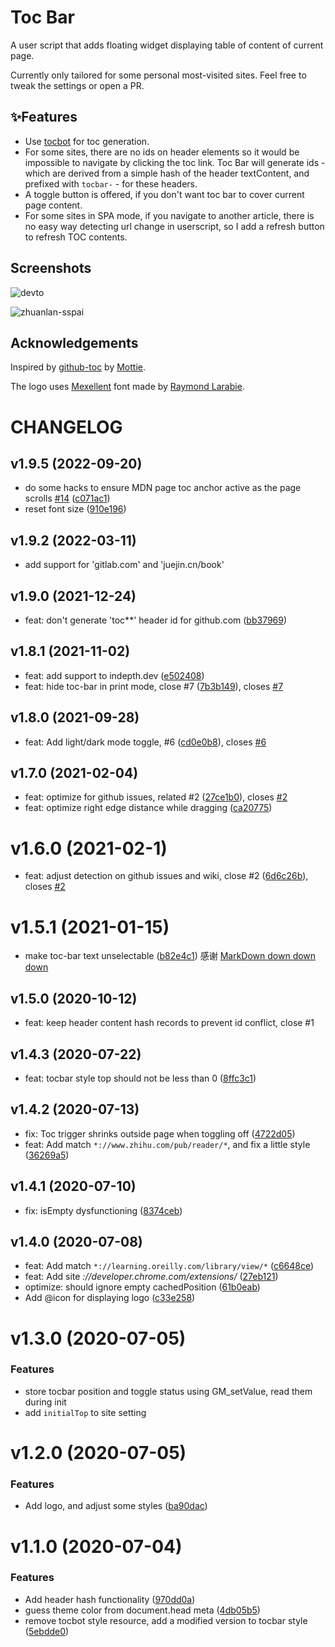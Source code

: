 # Toc Bar

A user script that adds floating widget displaying table of content of current page.

Currently only tailored for some personal most-visited sites. Feel free to tweak the settings or open a PR.

## ✨Features

- Use [tocbot](https://tscanlin.github.io/tocbot) for toc generation.
- For some sites, there are no ids on header elements so it would be impossible to navigate by clicking the toc link. Toc Bar will generate ids - which are derived from a simple hash of the header textContent, and prefixed with `tocbar-` - for these headers.
- A toggle button is offered, if you don't want toc bar to cover current page content.
- For some sites in SPA mode, if you navigate to another article, there is no easy way detecting url change in userscript, so I add a refresh button to refresh TOC contents.

## Screenshots

![devto](https://raw.githubusercontent.com/hikerpig/toc-bar-userscript/master/images/screenshot-2.png)

![zhuanlan-sspai](https://raw.githubusercontent.com/hikerpig/toc-bar-userscript/master/images/screenshot-1.jpg)


## Acknowledgements

Inspired by [github-toc](https://github.com/Mottie/GitHub-userscripts/blob/master/github-toc.user.js) by [Mottie](https://github.com/Mottie).

The logo uses [Mexellent](https://www.1001fonts.com/mexcellent-font.html) font made by [Raymond Larabie](https://www.1001fonts.com/users/typodermic/).

# CHANGELOG

## v1.9.5 (2022-09-20)

* do some hacks to ensure MDN page toc anchor active as the page scrolls [#14](https://github.com/hikerpig/toc-bar-userscript/issues/14) ([c071ac1](https://github.com/hikerpig/toc-bar-userscript/commit/c071ac1ceb738b1fbe281770db931bd3119ce07d))
* reset font size ([910e196](https://github.com/hikerpig/toc-bar-userscript/commit/910e196caf6aef23a06953540945e5f9d1ee6706))

## v1.9.2 (2022-03-11)

- add support for 'gitlab.com' and 'juejin.cn/book'

## v1.9.0 (2021-12-24)

* feat: don't generate 'toc**' header id for github.com ([bb37969](https://github.com/hikerpig/toc-bar-userscript/commit/bb37969))

## v1.8.1 (2021-11-02)

* feat: add support to indepth.dev ([e502408](https://github.com/hikerpig/toc-bar-userscript/commit/e502408))
* feat: hide toc-bar in print mode, close #7 ([7b3b149](https://github.com/hikerpig/toc-bar-userscript/commit/7b3b149)), closes [#7](https://github.com/hikerpig/toc-bar-userscript/issues/7)

## v1.8.0 (2021-09-28)

* feat: Add light/dark mode toggle, #6 ([cd0e0b8](https://github.com/hikerpig/toc-bar-userscript/commit/cd0e0b8)), closes [#6](https://github.com/hikerpig/toc-bar-userscript/issues/6)

## v1.7.0 (2021-02-04)

* feat: optimize for github issues, related #2 ([27ce1b0](https://github.com/hikerpig/toc-bar-userscript/commit/27ce1b0)), closes [#2](https://github.com/hikerpig/toc-bar-userscript/issues/2)
* feat: optimize right edge distance while dragging ([ca20775](https://github.com/hikerpig/toc-bar-userscript/commit/ca20775))

# v1.6.0 (2021-02-1)

* feat: adjust detection on github issues and wiki, close #2 ([6d6c26b](https://github.com/hikerpig/toc-bar-userscript/commit/6d6c26b)), closes [#2](https://github.com/hikerpig/toc-bar-userscript/issues/2)

# v1.5.1 (2021-01-15)

- make toc-bar text unselectable ([b82e4c1](https://github.com/hikerpig/toc-bar-userscript/commit/b82e4c1e5085f15d0fdcd07f03eae045f67cec56))
  感谢 [MarkDown down down down](https://greasyfork.org/zh-CN/users/412790-markdown-down-down-down)

## v1.5.0 (2020-10-12)

- feat: keep header content hash records to prevent id conflict, close #1

## v1.4.3 (2020-07-22)

* feat: tocbar style top should not be less than 0 ([8ffc3c1](https://github.com/hikerpig/toc-bar-userscript/commit/8ffc3c1))

## v1.4.2 (2020-07-13)

* fix: Toc trigger shrinks outside page when toggling off ([4722d05](https://github.com/hikerpig/toc-bar-userscript/commit/4722d05))
* feat: Add match `*://www.zhihu.com/pub/reader/*`, and fix a little style ([36269a5](https://github.com/hikerpig/toc-bar-userscript/commit/36269a5))

## v1.4.1 (2020-07-10)

* fix: isEmpty dysfunctioning ([8374ceb](https://github.com/hikerpig/toc-bar-userscript/commit/8374ceb))

## v1.4.0 (2020-07-08)

* feat: Add match `*://learning.oreilly.com/library/view/*` ([c6648ce](https://github.com/hikerpig/toc-bar-userscript/commit/c6648ce))
* feat: Add site *://developer.chrome.com/extensions/* ([27eb121](https://github.com/hikerpig/toc-bar-userscript/commit/27eb121))
* optimize: should ignore empty cachedPosition ([61b0eab](https://github.com/hikerpig/toc-bar-userscript/commit/61b0eab))
* Add @icon for displaying logo ([c33e258](https://github.com/hikerpig/toc-bar-userscript/commit/c33e258))

# v1.3.0 (2020-07-05)

### Features

* store tocbar position and toggle status using GM_setValue, read them during init
* add `initialTop` to site setting

# v1.2.0 (2020-07-05)

### Features

* Add logo, and adjust some styles ([ba90dac](https://github.com/hikerpig/toc-bar-userscript/commit/ba90dac5e46d15701af81ad63c7dfd541a52f0d0))

# v1.1.0 (2020-07-04)

### Features

* Add header hash functionality ([970dd0a](https://github.com/hikerpig/toc-bar-userscript/commit/970dd0a0a1ac837a7f1163c692b8d5f131ca54cb))
* guess theme color from document.head meta ([4db05b5](https://github.com/hikerpig/toc-bar-userscript/commit/4db05b5f2a5611cccbddadf6c3344b3de718f30a))
* remove tocbot style resource, add a modified version to tocbar style ([5ebdde0](https://github.com/hikerpig/toc-bar-userscript/commit/5ebdde0c82ee1234c412b787bac6d985a10d0d98))
